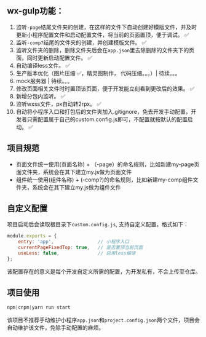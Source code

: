 ## wx-gulp功能：

1. 监听`-page`结尾文件夹的创建，在这样的文件下自动创建好模版文件，并及时更新小程序配置文件和启动配置文件，将当前的页面置顶，便于调试。 ✅
2. 监听`-comp?`结尾的文件夹的创建，并创建模版文件。 ✅
3. 监听文件夹的删除，删除文件夹后会在`app.json`里去除删除的文件夹下的页面，同时更新启动配置文件。 ✅
4. 自动编译less文件。 ✅
5. 生产版本优化（图片压缩 ✅，精灵图制作， 代码压缩。。。）| 待续。。。
6. mock服务器 | 待续。。。
7. 修改页面相关文件时时置顶该页面，便于开发能立刻看到更改后的效果。 ✅
8. 新增分包内监听。 ✅
9. 监听wxss文件，px自动转2rpx。 ✅
10. 自动将小程序入口和打包后的文件夹加入.gitignore，免去开发手动配置，开发者只需配置属于自己的custom.config.js即可，不配置就按默认的配置启动。 ✅

## 项目规范

- 页面文件统一使用(页面名称) + （-page）的命名规则，比如新建my-page页面文件夹，系统会在其下建立my.js做为页面文件
- 组件统一使用(组件名称) + (-comp?)的命名规则，比如新建my-comp组件文件夹，系统会在其下建立my.js做为组件文件


## 自定义配置
项目启动后会读取根目录下`custom.config.js`, 支持自定义配置，格式如下：

```js
module.exports = {
    entry: 'app',                // 小程序入口
    currentPageFixedTop: true,   // 是否置顶当前页面
    useLess: false,              // 启用less编译
};
```
该配置存在的意义是每个开发自定义所需的配置，为开发私有，不会上传至仓库。

## 项目使用

```js
npm|cnpm|yarn run start
```
该项目不推荐手动维护小程序`app.json`和`project.config.json`两个文件，项目会自动维护该文件，免除手动配置的麻烦。